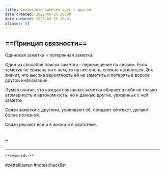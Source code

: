 ```yaml
---
title: Связывайте заметки друг с другом
date created: 2022-06-20 20:00
date updated: 2022-06-20 20:01
aliases: []
---
```


## ==Принцип связности==

Одинокая заметка = потерянная заметка.

Один из способов поиска заметки - перемещение по связям. Если заметка не связана ни с чем, то на неё очень сложно наткнуться. Это значит, что высока вероятность её не заметить и потерять в ворохе другой информации.

Луман считал, что каждая связанная заметка вбирает в себя не только атомарность и автономность, но и данные других, увязанных с ней заметок.

Связи заметки с другими, усиливают её, придают контекст, делают более полезной.

Связи решают все и в жизни и в картотеке.

## -

---

`**keywords:**`

#zettelkasten
#noteschecklist
